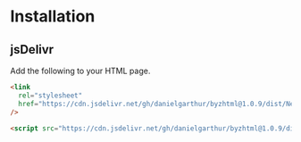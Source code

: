 # Installation

## jsDelivr

Add the following to your HTML page.

```html
<link
  rel="stylesheet"
  href="https://cdn.jsdelivr.net/gh/danielgarthur/byzhtml@1.0.9/dist/Neanes.css"
/>

<script src="https://cdn.jsdelivr.net/gh/danielgarthur/byzhtml@1.0.9/dist/byzhtml.min.js"></script>
```
